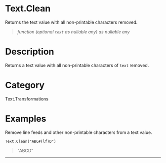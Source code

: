 ﻿# Text.Clean
Returns the text value with all non-printable characters removed.
> _function (optional <code>text</code> as nullable any) as nullable any_
# Description 
Returns a text value with all non-printable characters of <code>text</code> removed.

# Category 
Text.Transformations
# Examples 
Remove line feeds and other non-printable characters from a text value.
```
Text.Clean("ABC#(lf)D")
```
> "ABCD"
***
